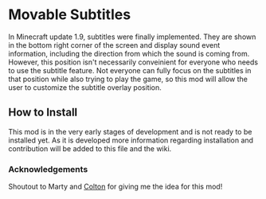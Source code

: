 # Movable Subtitles
In Minecraft update 1.9, subtitles were finally implemented. They are shown in the bottom right corner of the screen and display sound event information, including the direction from which the sound is coming from. However, this position isn't necessarily conveinient for everyone who needs to use the subtitle feature. Not everyone can fully focus on the subtitles in that position while also trying to play the game, so this mod will allow the user to customize the subtitle overlay position.

## How to Install
This mod is in the very early stages of development and is not ready to be installed yet. As it is developed more information regarding installation and contribution will be added to this file and the wiki.

### Acknowledgements
Shoutout to Marty and [Colton](https://github.com/colton4e) for giving me the idea for this mod!
